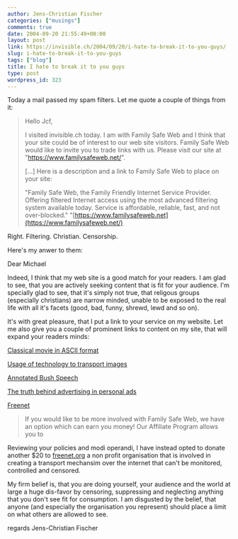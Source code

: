 ```yaml
---
author: Jens-Christian Fischer
categories: ["musings"]
comments: true
date: 2004-09-20 21:55:49+00:00
layout: post
link: https://invisible.ch/2004/09/20/i-hate-to-break-it-to-you-guys/
slug: i-hate-to-break-it-to-you-guys
tags: ["blog"]
title: I hate to break it to you guys
type: post
wordpress_id: 323
---
```


Today a mail passed my spam filters. Let me quote a couple of things from it:



<blockquote>
Hello Jcf,
 
I visited invisible.ch today. I am with Family Safe Web and I think 
that your site could be of interest to our web site visitors. Family 
Safe Web would like to invite you to trade links with us. Please visit 
our site at "https://www.familysafeweb.net/".

[...] 
Here is a description and a link to Family Safe Web to place on your 
site:
 
"Family Safe Web, the Family Friendly Internet Service Provider. Offering filtered Internet access using the most advanced filtering system available today. Service is 
affordable, reliable, fast, and not over-blocked."
"[https://www.familysafeweb.net](https://www.familysafeweb.net/)
</blockquote>



Right. Filtering. Christian. Censorship.

Here's my anwer to them:

Dear Michael

Indeed, I think that my web site is a good match for your readers. I am glad to see, that you are actively seeking content that is fit for your audience. I'm specially glad to see, that it's simply not true, that religous groups (especially christians) are narrow minded, unable to be exposed to the real life with all it's facets (good, bad, funny, shrewd, lewd and so on). 

It's with great pleasure, that I put a link to your service on my website. Let me also give you a couple of prominent links to content on my site, that will expand your readers minds:

[Classical movie in ASCII format](/archives/000115.html)  

[Usage of technology to transport images](/archives/000170.html)  

[Annotated Bush Speech](/archives/000034.html)  

[The truth behind advertising in personal ads](/archives/000174.html)  

[Freenet](/archives/000035.html)  


> If you would like to be more involved with Family Safe Web, we have an
> option which can earn you money! Our Affiliate Program allows you to

Reviewing your policies and modi operandi, I have instead opted to donate another $20 to [freenet.org](https://freenetproject.org) a non profit organisation that is involved in creating a transport mechansim over the internet that can't be monitored, controlled and censored.

My firm belief is, that you are doing yourself, your audience and the world at large a huge dis-favor by censoring, suppressing and neglecting anything that you don't see fit for consumption. I am disgusted by the belief, that anyone (and especially the organisation you represent) should place a limit on what others are allowed to see. 

regards
Jens-Christian Fischer
